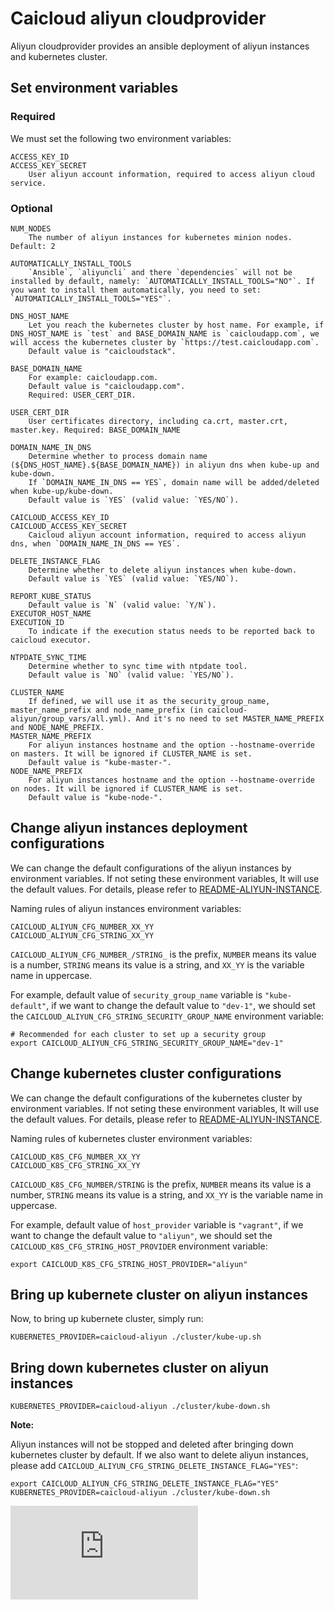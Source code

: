 # Caicloud aliyun cloudprovider

Aliyun cloudprovider provides an ansible deployment of aliyun instances and kubernetes cluster.

## Set environment variables

### Required
We must set the following two environment variables:
```
ACCESS_KEY_ID
ACCESS_KEY_SECRET
    User aliyun account information, required to access aliyun cloud service.
```

### Optional

```
NUM_NODES
    The number of aliyun instances for kubernetes minion nodes. Default: 2

AUTOMATICALLY_INSTALL_TOOLS
    `Ansible`, `aliyuncli` and there `dependencies` will not be installed by default, namely: `AUTOMATICALLY_INSTALL_TOOLS="NO"`. If you want to install them automatically, you need to set: `AUTOMATICALLY_INSTALL_TOOLS="YES"`.

DNS_HOST_NAME
    Let you reach the kubernetes cluster by host name. For example, if DNS_HOST_NAME is `test` and BASE_DOMAIN_NAME is `caicloudapp.com`, we will access the kubernetes cluster by `https://test.caicloudapp.com`.
    Default value is "caicloudstack".

BASE_DOMAIN_NAME
    For example: caicloudapp.com.
    Default value is "caicloudapp.com".
    Required: USER_CERT_DIR.

USER_CERT_DIR
    User certificates directory, including ca.crt, master.crt, master.key. Required: BASE_DOMAIN_NAME

DOMAIN_NAME_IN_DNS
    Determine whether to process domain name (${DNS_HOST_NAME}.${BASE_DOMAIN_NAME}) in aliyun dns when kube-up and kube-down.
    If `DOMAIN_NAME_IN_DNS == YES`, domain name will be added/deleted when kube-up/kube-down.
    Default value is `YES` (valid value: `YES/NO`).

CAICLOUD_ACCESS_KEY_ID
CAICLOUD_ACCESS_KEY_SECRET
    Caicloud aliyun account information, required to access aliyun dns, when `DOMAIN_NAME_IN_DNS == YES`.

DELETE_INSTANCE_FLAG
    Determine whether to delete aliyun instances when kube-down.
    Default value is `YES` (valid value: `YES/NO`).

REPORT_KUBE_STATUS
    Default value is `N` (valid value: `Y/N`).
EXECUTOR_HOST_NAME
EXECUTION_ID
    To indicate if the execution status needs to be reported back to caicloud executor.

NTPDATE_SYNC_TIME
    Determine whether to sync time with ntpdate tool.
    Default value is `NO` (valid value: `YES/NO`).

CLUSTER_NAME
    If defined, we will use it as the security_group_name, master_name_prefix and node_name_prefix (in caicloud-aliyun/group_vars/all.yml). And it's no need to set MASTER_NAME_PREFIX and NODE_NAME_PREFIX.
MASTER_NAME_PREFIX
    For aliyun instances hostname and the option --hostname-override on masters. It will be ignored if CLUSTER_NAME is set.
    Default value is "kube-master-".
NODE_NAME_PREFIX
    For aliyun instances hostname and the option --hostname-override on nodes. It will be ignored if CLUSTER_NAME is set.
    Default value is "kube-node-".
```

## Change aliyun instances deployment configurations

We can change the default configurations of the aliyun instances by environment variables. If not seting these environment variables, It will use the default values. For details, please refer to [README-ALIYUN-INSTANCE](README-ALIYUN-INSTANCE.md).

Naming rules of aliyun instances environment variables:
```
CAICLOUD_ALIYUN_CFG_NUMBER_XX_YY
CAICLOUD_ALIYUN_CFG_STRING_XX_YY
```

`CAICLOUD_ALIYUN_CFG_NUMBER_/STRING_` is the prefix, `NUMBER` means its value is a number, `STRING` means its value is a string, and `XX_YY` is the variable name in uppercase.

For example, default value of `security_group_name` variable is `"kube-default"`, if we want to change the default value to `"dev-1"`, we should set the `CAICLOUD_ALIYUN_CFG_STRING_SECURITY_GROUP_NAME` environment variable:
```
# Recommended for each cluster to set up a security group
export CAICLOUD_ALIYUN_CFG_STRING_SECURITY_GROUP_NAME="dev-1"
```

## Change kubernetes cluster configurations

We can change the default configurations of the kubernetes cluster by environment variables. If not seting these environment variables, It will use the default values. For details, please refer to [README-ALIYUN-INSTANCE](../caicloud-ansible/README-ANSIBLE.md).

Naming rules of kubernetes cluster environment variables:
```
CAICLOUD_K8S_CFG_NUMBER_XX_YY
CAICLOUD_K8S_CFG_STRING_XX_YY
```

`CAICLOUD_K8S_CFG_NUMBER/STRING` is the prefix, `NUMBER` means its value is a number, `STRING` means its value is a string, and `XX_YY` is the variable name in uppercase.

For example, default value of `host_provider` variable is `"vagrant"`, if we want to change the default value to `"aliyun"`, we should set the `CAICLOUD_K8S_CFG_STRING_HOST_PROVIDER` environment variable:
```
export CAICLOUD_K8S_CFG_STRING_HOST_PROVIDER="aliyun"
```

## Bring up kubernete cluster on aliyun instances

Now, to bring up kubernete cluster, simply run:
```
KUBERNETES_PROVIDER=caicloud-aliyun ./cluster/kube-up.sh
```

## Bring down kubernetes cluster on aliyun instances

```
KUBERNETES_PROVIDER=caicloud-aliyun ./cluster/kube-down.sh
```

**Note:**

Aliyun instances will not be stopped and deleted after bringing down kubernetes cluster by default. If we also want to delete aliyun instances, please add `CAICLOUD_ALIYUN_CFG_STRING_DELETE_INSTANCE_FLAG="YES"`:

```
export CAICLOUD_ALIYUN_CFG_STRING_DELETE_INSTANCE_FLAG="YES"
KUBERNETES_PROVIDER=caicloud-aliyun ./cluster/kube-down.sh
```


[![Analytics](https://kubernetes-site.appspot.com/UA-36037335-10/GitHub/cluster/caicloud-aliyun/README.md?pixel)]()
